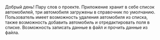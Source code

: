 
Добрый день!
Пару слов о проекте.
Приложение хранит в себе список автомобилей, три автомобиля загружены в справочник по умолчанию.
Пользователь имеет возможность удаления автомобиля из списка, также возможность добавить автомобиль и отредактировать поля в списке.
Возможность записать данные в файл и прочить данные из файла.
